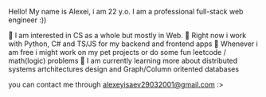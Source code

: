 Hello! My name is Alexei, i am 22 y.o.
I am a professional full-stack web engineer :))

👀 I am interested in CS as a whole but mostly in Web.
💍 Right now i work with Python, C# and TS/JS for my backend and frontend apps
🤌 Whenever i am free i might work on my pet projects or do some fun leetcode / math(logic) problems
🥾 I am currently learning more about distributed systems artchitectures design and Graph/Column oritented databases

you can contact me through alexeyisaev29032001@gmail.com :>
